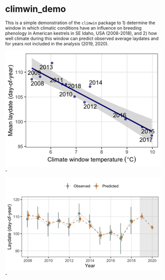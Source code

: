 # climwin_demo
This is a simple demonstration of the `climwin` package to 1) determine the window in which climatic conditions have an influence on breeding phenology in American kestrels in SE Idaho, USA (2008-2018), and 2) how well climate during this window can predict observed average laydates and for years not included in the analysis (2019, 2020).

<img src="/figures/ribbon.png" width="600" />-

<img src="/figures/predictions_2020.png" width="600" />-
